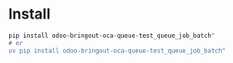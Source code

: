 # Install

```bash
pip install odoo-bringout-oca-queue-test_queue_job_batch"
# or
uv pip install odoo-bringout-oca-queue-test_queue_job_batch"
```
